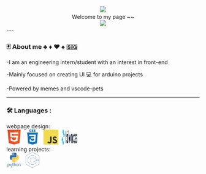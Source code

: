 <div id = "fireplace" align = center>
<img src = "https://media3.giphy.com/media/10TZs8ho7qJeVy/giphy.gif?cid=ecf05e47skmzcjei0bmexi3lcybw2sxerrptt9mtuyakpi01&rid=giphy.gif&ct=g">
</div>
<div id = "header" align = center>
  <div text-color = cyan>Welcome to my page ~~ </div>
  <a href = "https://www.linkedin.com/in/david-tan-717102154/">
  <img src = "https://img.shields.io/badge/LinkedIn-blue?logo=linkedin&logoColor=white&style=for-the-badge">
  </a>
  </div>
  ---
  
  ### :black_joker: About me :clubs: :diamonds:	:hearts: :spades: :singapore:
-I am an engineering intern/student with an interest in front-end 

-Mainly focused on creating UI :computer:	for arduino projects 

-Powered by memes and vscode-pets

---

### :hammer_and_wrench: Languages :

<div>
  <div>webpage design: </div>
  <img src="https://github.com/devicons/devicon/blob/master/icons/html5/html5-original.svg" title="HTML5" alt="HTML" width="40" height="40"/>&nbsp;
  <img src="https://github.com/devicons/devicon/blob/master/icons/css3/css3-plain-wordmark.svg" title="css3" alt="Css" width="40" height="40"/>&nbsp;
  <img src="https://github.com/devicons/devicon/blob/master/icons/javascript/javascript-original.svg" title="JS" alt="JS" width="40" height="40"/>&nbsp;
  <img src="https://github.com/devicons/devicon/blob/master/icons/tailwindcss/tailwindcss-original-wordmark.svg" title="tailwind" alt="tw" width="40" height="40"/>&nbsp;
</div>
<div>
  <div>learning projects: </div>
  <img src="https://github.com/devicons/devicon/blob/master/icons/python/python-original-wordmark.svg" title="python" alt="python" width="40" height="40"/>&nbsp;
  <img src="https://github.com/devicons/devicon/blob/master/icons/cplusplus/cplusplus-line.svg" title="c++" alt="c++" width="40" height="40"/>&nbsp;
</div>
